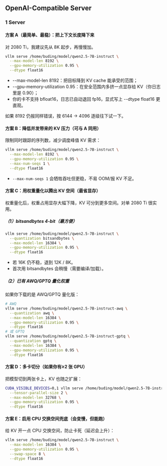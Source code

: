 ## OpenAI-Compatible Server
### 1 Server 
#### 方案 A（最简单、最稳）：把上下文长度降下来

对 2080 Ti，我建议先从 8K 起步，再慢慢加。
```sh
vllm serve /home/buding/model/qwen2.5-7B-instruct \
  --max-model-len 8192 \
  --gpu-memory-utilization 0.95 \
  --dtype float16
```

- --max-model-len 8192：把目标降到 KV cache 能承受的范围；
- --gpu-memory-utilization 0.95：在安全范围内多挤一点显存给 KV（你日志里是 0.90）；
- 你的卡不支持 bfloat16，日志已自动退回 fp16，显式写上 --dtype float16 更直观。

如果 8192 仍报同样错误，按 6144 → 4096 逐级往下试一下。

#### 方案 B：降低并发带来的 KV 压力（可与 A 同用）

限制同时跟踪的序列数，减少调度峰值 KV 需求：
```sh
vllm serve /home/buding/model/qwen2.5-7B-instruct \
  --max-model-len 8192 \
  --gpu-memory-utilization 0.95 \
  --max-num-seqs 1 \
  --dtype float16
```
- `--max-num-seqs 1` 会牺牲吞吐但更稳，不易 OOM/报 KV 不足。

#### 方案 C：用权重量化以腾出 KV 空间（最省显存）

权重量化后，权重占用显存大幅下降，KV 可分到更多空间。对单 2080 Ti 很实用。

##### （1）bitsandbytes 4-bit（最方便）
```sh
vllm serve /home/buding/model/qwen2.5-7B-instruct \
  --quantization bitsandbytes \
  --max-model-len 16384 \
  --gpu-memory-utilization 0.95 \
  --dtype float16
```

- 若 16K 仍不稳，退到 12K / 8K。
- 首次用 bitsandbytes 会稍慢（需要编译/加载）。

##### （2）已有 AWQ/GPTQ 量化权重
如果你下载的是 AWQ/GPTQ 量化版：
```sh
# AWQ
vllm serve /home/buding/model/qwen2.5-7B-instruct-awq \
  --quantization awq \
  --max-model-len 16384 \
  --gpu-memory-utilization 0.95 \
  --dtype float16
# 或 GPTQ
vllm serve /home/buding/model/qwen2.5-7B-instruct-gptq \
  --quantization gptq \
  --max-model-len 16384 \
  --gpu-memory-utilization 0.95 \
  --dtype float16
```

#### 方案 D：多卡切分（如果你有≥2 张 GPU）

把模型切到两张卡上，KV 也随之扩展：
```sh
CUDA_VISIBLE_DEVICES=0,1 vllm serve /home/buding/model/qwen2.5-7B-instruct \
  --tensor-parallel-size 2 \
  --max-model-len 32768 \
  --gpu-memory-utilization 0.95 \
  --dtype float16
```

#### 方案 E：启用 CPU 交换空间兜底（会变慢，但能跑）

给 KV 开一点 CPU 交换空间，防止卡死（延迟会上升）：
```sh
vllm serve /home/buding/model/qwen2.5-7B-instruct \
  --max-model-len 16384 \
  --gpu-memory-utilization 0.95 \
  --swap-space 8 \
  --dtype float16
```